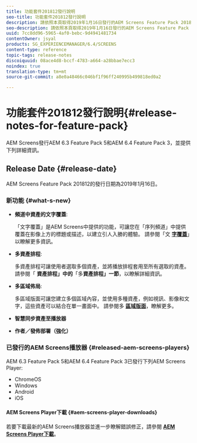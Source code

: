 ```yaml
---
title: 功能套件201812發行說明
seo-title: 功能套件201812發行說明
description: 請依照本頁取得2019年1月16日發行的AEM Screens Feature Pack 201812的資訊。
seo-description: 請依照本頁取得2019年1月16日發行的AEM Screens Feature Pack 201812的資訊。
uuid: 7cc8dd96-5965-4af0-bebc-9d4941481734
contentOwner: jsyal
products: SG_EXPERIENCEMANAGER/6.4/SCREENS
content-type: reference
topic-tags: release-notes
discoiquuid: 08ace4d8-bccf-4783-a664-a28bbae7ecc3
noindex: true
translation-type: tm+mt
source-git-commit: a8e0a48466c046bf1f96ff240995b499818ed0a2

---
```



# 功能套件201812發行說明{#release-notes-for-feature-pack}

AEM Screens發行AEM 6.3 Feature Pack 5和AEM 6.4 Feature Pack 3，並提供下列詳細資訊。

## Release Date {#release-date}

AEM Screens Feature Pack 201812的發行日期為2019年1月16日。

### 新功能 {#what-s-new}

* **頻道中資產的文字覆蓋**:

   「文字覆蓋」是AEM Screens中提供的功能，可讓您在「序列頻道」中提供覆蓋在影像上方的標題或描述，以建立引人入勝的體驗。 請參閱「文 [**字覆蓋&#x200B;**](text-overlay.md)」以瞭解更多資訊。

* **多資產排程**:

   多資產排程可讓使用者選取多個資產，並將播放排程套用至所有選取的資產。 請參閱「 **資產排程」中的**「多&#x200B;**資產排程」一節[](asset-level-scheduling.md)**，以瞭解詳細資訊。

* **多區域佈局**:

   多區域版面可讓您建立多個區域內容，並使用多種資產，例如視訊、影像和文字，這些資產可以結合在單一畫面中。 請參閱多 **[區域版面](multi-zone-layout-aem-screens.md)**，瞭解更多。

* **智慧同步資產至播放器**
* **作者／發佈部署（強化）**

### 已發行的AEM Screens播放器 {#released-aem-screens-players}

AEM 6.3 Feature Pack 5和AEM 6.4 Feature Pack 3已發行下列AEM Screens Player:

* ChromeOS
* Windows
* Android
* iOS

#### AEM Screens Player下載 {#aem-screens-player-downloads}

若要下載最新的AEM Screens播放器並進一步瞭解錯誤修正，請參閱 [**AEM Screens Player下載&#x200B;**](https://download.macromedia.com/screens/)。
